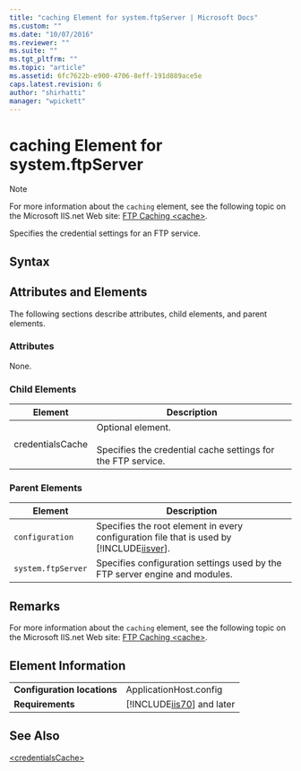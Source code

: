 ```yaml
---
title: "caching Element for system.ftpServer | Microsoft Docs"
ms.custom: ""
ms.date: "10/07/2016"
ms.reviewer: ""
ms.suite: ""
ms.tgt_pltfrm: ""
ms.topic: "article"
ms.assetid: 6fc7622b-e900-4706-8eff-191d889ace5e
caps.latest.revision: 6
author: "shirhatti"
manager: "wpickett"
---
```

# caching Element for system.ftpServer
> [!NOTE]
>  For more information about the `caching` element, see the following topic on the Microsoft IIS.net Web site: [FTP Caching \<cache>](http://www.iis.net/ConfigReference/system.ftpServer/caching).  
  
 Specifies the credential settings for an FTP service.  
  
## Syntax  
  
## Attributes and Elements  
 The following sections describe attributes, child elements, and parent elements.  
  
### Attributes  
 None.  
  
### Child Elements  
  
|Element|Description|  
|-------------|-----------------|  
|credentialsCache|Optional element.<br /><br /> Specifies the credential cache settings for the FTP service.|  
  
### Parent Elements  
  
|Element|Description|  
|-------------|-----------------|  
|`configuration`|Specifies the root element in every configuration file that is used by [!INCLUDE[iisver](../../reference/admin/includes/iisver-md.md)].|  
|`system.ftpServer`|Specifies configuration settings used by the FTP server engine and modules.|  
  
## Remarks  
 For more information about the `caching` element, see the following topic on the Microsoft IIS.net Web site: [FTP Caching \<cache>](http://www.iis.net/ConfigReference/system.ftpServer/caching).  
  
## Element Information  
  
|||  
|-|-|  
|**Configuration locations**|ApplicationHost.config|  
|**Requirements**|[!INCLUDE[iis70](../../reference/admin/includes/iis70-md.md)] and later|  
  
## See Also  
 [\<credentialsCache>](../../reference/admin/credentialscache-element-for-system-ftpserver.md)